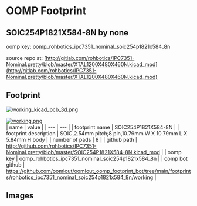 # OOMP Footprint  
## SOIC254P1821X584-8N  by none  
  
oomp key: oomp_rohbotics_ipc7351_nominal_soic254p1821x584_8n  
  
source repo at: [http://gitlab.com/rohbotics/IPC7351-Nominal.pretty/blob/master/XTAL1200X480X460N.kicad_mod](http://gitlab.com/rohbotics/IPC7351-Nominal.pretty/blob/master/XTAL1200X480X460N.kicad_mod)  
## Footprint  
  
[![working_kicad_pcb_3d.png](working_kicad_pcb_3d_600.png)](working_kicad_pcb_3d.png)  
  
[![working.png](working_600.png)](working.png)  
| name | value | 
| --- | --- | 
| footprint name | SOIC254P1821X584-8N | 
| footprint description | SOIC,2.54mm pitch;8 pin,10.79mm W X 10.79mm L X 5.84mm H body | 
| number of pads | 8 | 
| github path | http://github.com/rohbotics/IPC7351-Nominal.pretty/blob/master/SOIC254P1821X584-8N.kicad_mod | 
| oomp key | oomp_rohbotics_ipc7351_nominal_soic254p1821x584_8n | 
| oomp bot github | https://github.com/oomlout/oomlout_oomp_footprint_bot/tree/main/footprints/rohbotics_ipc7351_nominal_soic254p1821x584_8n/working | 
## Images  
